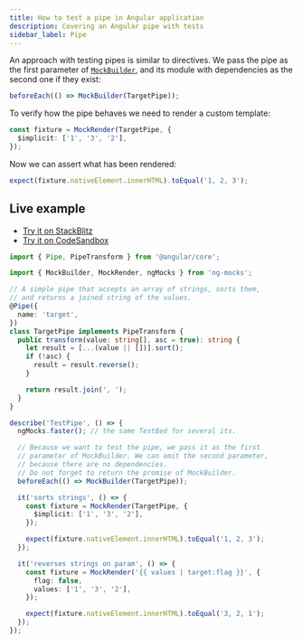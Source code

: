 ```yaml
---
title: How to test a pipe in Angular application
description: Covering an Angular pipe with tests
sidebar_label: Pipe
---
```


An approach with testing pipes is similar to directives. We pass the pipe as the first parameter of [`MockBuilder`](https://www.npmjs.com/package/ng-mocks#mockbuilder),
and its module with dependencies as the second one if they exist:

```ts
beforeEach(() => MockBuilder(TargetPipe));
```

To verify how the pipe behaves we need to render a custom template:

```ts
const fixture = MockRender(TargetPipe, {
  $implicit: ['1', '3', '2'],
});
```

Now we can assert what has been rendered:

```ts
expect(fixture.nativeElement.innerHTML).toEqual('1, 2, 3');
```

## Live example

- [Try it on StackBlitz](https://stackblitz.com/github/ng-mocks/examples/tree/tests?file=src/examples/TestPipe/test.spec.ts&initialpath=%3Fspec%3DTestPipe)
- [Try it on CodeSandbox](https://codesandbox.io/s/github/ng-mocks/examples/tree/tests?file=/src/examples/TestPipe/test.spec.ts&initialpath=%3Fspec%3DTestPipe)

```ts title="https://github.com/ike18t/ng-mocks/blob/master/examples/TestPipe/test.spec.ts"
import { Pipe, PipeTransform } from '@angular/core';

import { MockBuilder, MockRender, ngMocks } from 'ng-mocks';

// A simple pipe that accepts an array of strings, sorts them,
// and returns a joined string of the values.
@Pipe({
  name: 'target',
})
class TargetPipe implements PipeTransform {
  public transform(value: string[], asc = true): string {
    let result = [...(value || [])].sort();
    if (!asc) {
      result = result.reverse();
    }

    return result.join(', ');
  }
}

describe('TestPipe', () => {
  ngMocks.faster(); // the same TestBed for several its.

  // Because we want to test the pipe, we pass it as the first
  // parameter of MockBuilder. We can omit the second parameter,
  // because there are no dependencies.
  // Do not forget to return the promise of MockBuilder.
  beforeEach(() => MockBuilder(TargetPipe));

  it('sorts strings', () => {
    const fixture = MockRender(TargetPipe, {
      $implicit: ['1', '3', '2'],
    });

    expect(fixture.nativeElement.innerHTML).toEqual('1, 2, 3');
  });

  it('reverses strings on param', () => {
    const fixture = MockRender('{{ values | target:flag }}', {
      flag: false,
      values: ['1', '3', '2'],
    });

    expect(fixture.nativeElement.innerHTML).toEqual('3, 2, 1');
  });
});
```
